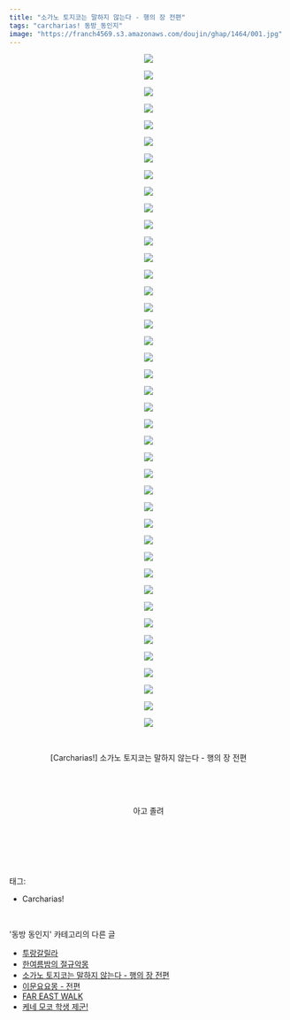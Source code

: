 ```yaml
---
title: "소가노 토지코는 말하지 않는다 - 행의 장 전편"
tags: "carcharias! 동방_동인지"
image: "https://franch4569.s3.amazonaws.com/doujin/ghap/1464/001.jpg"
---
```

<div class="article">
<p style="text-align: center; clear: none; float: none;"><img src="{{ site.imgserver2 }}/ghap/1464/001.jpg"/></p>
<p style="text-align: center; clear: none; float: none;"><img src="{{ site.imgserver2 }}/ghap/1464/002.jpg"/></p>
<p style="text-align: center; clear: none; float: none;"><img src="{{ site.imgserver2 }}/ghap/1464/003.jpg"/></p>
<p style="text-align: center; clear: none; float: none;"><img src="{{ site.imgserver2 }}/ghap/1464/004.jpg"/></p>
<p style="text-align: center; clear: none; float: none;"><img src="{{ site.imgserver2 }}/ghap/1464/005.jpg"/></p>
<p style="text-align: center; clear: none; float: none;"><img src="{{ site.imgserver2 }}/ghap/1464/006.jpg"/></p>
<p style="text-align: center; clear: none; float: none;"><img src="{{ site.imgserver2 }}/ghap/1464/007.jpg"/></p>
<p style="text-align: center; clear: none; float: none;"><img src="{{ site.imgserver2 }}/ghap/1464/008.jpg"/></p>
<p style="text-align: center; clear: none; float: none;"><img src="{{ site.imgserver2 }}/ghap/1464/009.jpg"/></p>
<p style="text-align: center; clear: none; float: none;"><img src="{{ site.imgserver2 }}/ghap/1464/010.jpg"/></p>
<p style="text-align: center; clear: none; float: none;"><img src="{{ site.imgserver2 }}/ghap/1464/011.jpg"/></p>
<p style="text-align: center; clear: none; float: none;"><img src="{{ site.imgserver2 }}/ghap/1464/012.jpg"/></p>
<p style="text-align: center; clear: none; float: none;"><img src="{{ site.imgserver2 }}/ghap/1464/013.jpg"/></p>
<p style="text-align: center; clear: none; float: none;"><img src="{{ site.imgserver2 }}/ghap/1464/014.jpg"/></p>
<p style="text-align: center; clear: none; float: none;"><img src="{{ site.imgserver2 }}/ghap/1464/015.jpg"/></p>
<p style="text-align: center; clear: none; float: none;"><img src="{{ site.imgserver2 }}/ghap/1464/016.jpg"/></p>
<p style="text-align: center; clear: none; float: none;"><img src="{{ site.imgserver2 }}/ghap/1464/017.jpg"/></p>
<p style="text-align: center; clear: none; float: none;"><img src="{{ site.imgserver2 }}/ghap/1464/018.jpg"/></p>
<p style="text-align: center; clear: none; float: none;"><img src="{{ site.imgserver2 }}/ghap/1464/019.jpg"/></p>
<p style="text-align: center; clear: none; float: none;"><img src="{{ site.imgserver2 }}/ghap/1464/020.jpg"/></p>
<p style="text-align: center; clear: none; float: none;"><img src="{{ site.imgserver2 }}/ghap/1464/021.jpg"/></p>
<p style="text-align: center; clear: none; float: none;"><img src="{{ site.imgserver2 }}/ghap/1464/022.jpg"/></p>
<p style="text-align: center; clear: none; float: none;"><img src="{{ site.imgserver2 }}/ghap/1464/023.jpg"/></p>
<p style="text-align: center; clear: none; float: none;"><img src="{{ site.imgserver2 }}/ghap/1464/024.jpg"/></p>
<p style="text-align: center; clear: none; float: none;"><img src="{{ site.imgserver2 }}/ghap/1464/025.jpg"/></p>
<p style="text-align: center; clear: none; float: none;"><img src="{{ site.imgserver2 }}/ghap/1464/026.jpg"/></p>
<p style="text-align: center; clear: none; float: none;"><img src="{{ site.imgserver2 }}/ghap/1464/027.jpg"/></p>
<p style="text-align: center; clear: none; float: none;"><img src="{{ site.imgserver2 }}/ghap/1464/028.jpg"/></p>
<p style="text-align: center; clear: none; float: none;"><img src="{{ site.imgserver2 }}/ghap/1464/029.jpg"/></p>
<p style="text-align: center; clear: none; float: none;"><img src="{{ site.imgserver2 }}/ghap/1464/030.jpg"/></p>
<p style="text-align: center; clear: none; float: none;"><img src="{{ site.imgserver2 }}/ghap/1464/031.jpg"/></p>
<p style="text-align: center; clear: none; float: none;"><img src="{{ site.imgserver2 }}/ghap/1464/032.jpg"/></p>
<p style="text-align: center; clear: none; float: none;"><img src="{{ site.imgserver2 }}/ghap/1464/033.jpg"/></p>
<p style="text-align: center; clear: none; float: none;"><img src="{{ site.imgserver2 }}/ghap/1464/034.jpg"/></p>
<p style="text-align: center; clear: none; float: none;"><img src="{{ site.imgserver2 }}/ghap/1464/035.jpg"/></p>
<p style="text-align: center; clear: none; float: none;"><img src="{{ site.imgserver2 }}/ghap/1464/036.jpg"/></p>
<p style="text-align: center; clear: none; float: none;"><img src="{{ site.imgserver2 }}/ghap/1464/037.jpg"/></p>
<p style="text-align: center; clear: none; float: none;"><img src="{{ site.imgserver2 }}/ghap/1464/038.jpg"/></p>
<p style="text-align: center; clear: none; float: none;"><img src="{{ site.imgserver2 }}/ghap/1464/039.jpg"/></p>
<p style="text-align: center; clear: none; float: none;"><img src="{{ site.imgserver2 }}/ghap/1464/040.jpg"/></p>
<p style="text-align: center; clear: none; float: none;"><img src="{{ site.imgserver2 }}/ghap/1464/041.jpg"/></p>
<p style="text-align: center; clear: none; float: none;"><br/></p>
<p style="text-align: center; clear: none; float: none;">[Carcharias!] 소가노 토지코는 말하지 않는다 - 행의 장 전편</p>
<p style="text-align: center; clear: none; float: none;"><br/></p>
<p style="text-align: center; clear: none; float: none;"><br/></p>
<p style="text-align: center; clear: none; float: none;">아고 졸려</p>
<p style="text-align: center; clear: none; float: none;"><br/></p>
<p><br/></p>
</div><br/>
<div class="tagTrail">
<p>태그: </p>
<ul>
<li>Carcharias!</li>
</ul>
</div><br/>
<div class="another">
<p>'동방 동인지' 카테고리의 다른 글</p>
<ul>
<li><a href="/ghap_1466">투랑갈릴라</a></li>
<li><a href="/ghap_1465">한여름밤의 절규악몽</a></li>
<li><a href="/ghap_1464">소가노 토지코는 말하지 않는다 - 행의 장 전편</a></li>
<li><a href="/ghap_1462">이문요요몽 - 전편</a></li>
<li><a href="/ghap_1461">FAR EAST WALK</a></li>
<li><a href="/ghap_1460">케네 모코 학생 제군!</a></li>
</ul>
</div><br/>
<div class="cb_module cb_fluid">
<div class="cb_wrt cb_profile">
</div><!-- commentList close -->
</div><br/>
